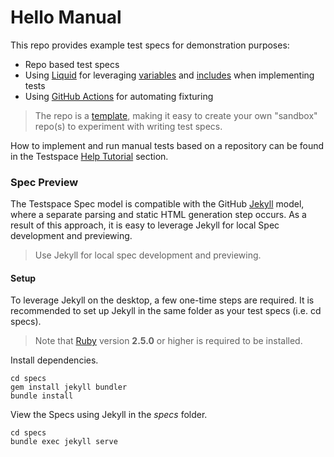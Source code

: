 # Hello Manual
This repo provides example test specs for demonstration purposes: 


- Repo based test specs
- Using [Liquid](https://jekyllrb.com/docs/liquid/) for leveraging [variables](https://help.testspace.com/manual/implementation-spec/#variables) and [includes](https://help.testspace.com/manual/implementation-spec/#includes) when implementing tests
- Using [GitHub Actions](https://help.testspace.com/manual/implementation-automation#github-workflows) for automating fixturing

> The repo is a [template](https://docs.github.com/en/github/creating-cloning-and-archiving-repositories/creating-a-repository-on-github/creating-a-repository-from-a-template), making it easy to create your own "sandbox" repo(s) to experiment with writing test specs.


How to implement and run manual tests based on a repository can be found in the Testspace [Help Tutorial](https://help.testspace.com/tutorial/getting-started) section.


### Spec Preview
The Testspace Spec model is compatible with the GitHub [Jekyll](https://jekyllrb.com/) model, where a separate parsing and static HTML generation step occurs. As a result of this approach, it is easy to leverage Jekyll for local Spec development and previewing.

> Use Jekyll for local spec development and previewing.


#### Setup
To leverage Jekyll on the desktop, a few one-time steps are required. It is recommended to set up Jekyll in the same folder as your test specs (i.e. cd specs).

> Note that [Ruby](https://www.ruby-lang.org/en/downloads/) version **2.5.0** or higher is required to be installed.

Install dependencies.

```
cd specs
gem install jekyll bundler
bundle install
```

View the Specs using Jekyll in the *specs* folder.

```
cd specs
bundle exec jekyll serve 
```
